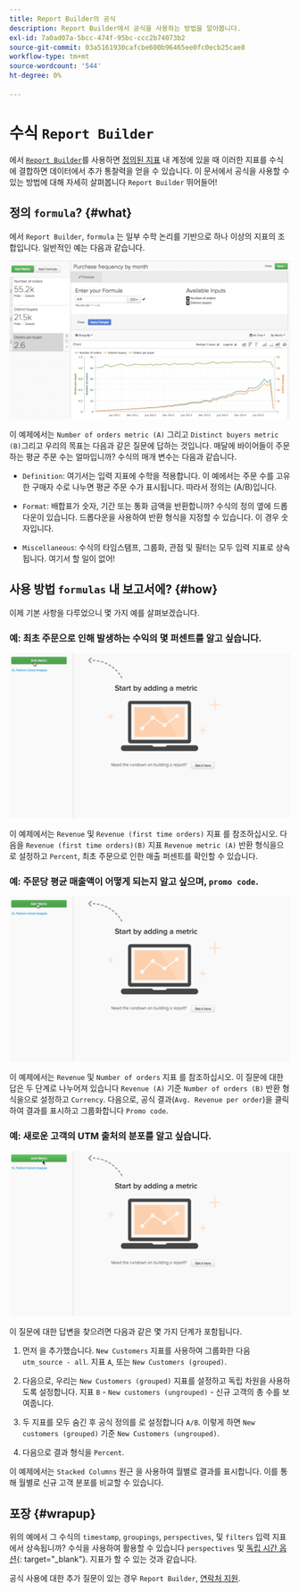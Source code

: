 ```yaml
---
title: Report Builder의 공식
description: Report Builder에서 공식을 사용하는 방법을 알아봅니다.
exl-id: 7a0ad07a-5bcc-474f-95bc-ccc2b74073b2
source-git-commit: 03a5161930cafcbe600b96465ee0fc0ecb25cae8
workflow-type: tm+mt
source-wordcount: '544'
ht-degree: 0%

---
```


# 수식 `Report Builder`

에서 [`Report Builder`](../../tutorials/using-visual-report-builder.md)를 사용하면 [정의된 지표](../../data-user/reports/ess-manage-data-metrics.md) 내 계정에 있을 때 이러한 지표를 수식에 결합하면 데이터에서 추가 통찰력을 얻을 수 있습니다. 이 문서에서 공식을 사용할 수 있는 방법에 대해 자세히 살펴봅니다 `Report Builder` 뛰어들어!

## 정의 `formula`? {#what}

에서 `Report Builder`, `formula` 는 일부 수학 논리를 기반으로 하나 이상의 지표의 조합입니다. 일반적인 예는 다음과 같습니다.

![](../../assets/formula-example.png)

이 예제에서는 `Number of orders metric (A)` 그리고 `Distinct buyers metric (B)`그리고 우리의 목표는 다음과 같은 질문에 답하는 것입니다. 매달에 바이어들이 주문하는 평균 주문 수는 얼마입니까? 수식의 매개 변수는 다음과 같습니다.

* `Definition`: 여기서는 입력 지표에 수학을 적용합니다. 이 예에서는 주문 수를 고유한 구매자 수로 나누면 평균 주문 수가 표시됩니다. 따라서 정의는 (A/B)입니다.

* `Format`: 배합표가 숫자, 기간 또는 통화 금액을 반환합니까? 수식의 정의 옆에 드롭다운이 있습니다. 드롭다운을 사용하여 반환 형식을 지정할 수 있습니다. 이 경우 숫자입니다.

* `Miscellaneous`: 수식의 타임스탬프, 그룹화, 관점 및 필터는 모두 입력 지표로 상속됩니다. 여기서 할 일이 없어!

## 사용 방법 `formulas` 내 보고서에? {#how}

이제 기본 사항을 다루었으니 몇 가지 예를 살펴보겠습니다.

### 예: 최초 주문으로 인해 발생하는 수익의 몇 퍼센트를 알고 싶습니다.

![배합표를 사용하여 최초 주문으로 인한 매출 퍼센트를 찾습니다](../../assets/first_time_orders.gif)

이 예제에서는 `Revenue` 및 `Revenue (first time orders)` 지표 를 참조하십시오. 다음을 `Revenue (first time orders)(B)` 지표 `Revenue metric (A)` 반환 형식을으로 설정하고 `Percent`, 최초 주문으로 인한 매출 퍼센트를 확인할 수 있습니다.

### 예: 주문당 평균 매출액이 어떻게 되는지 알고 싶으며, `promo code`.

![공식 을 사용하여 프로모션 코드가 있는 주문당 평균 매출을 찾습니다](../../assets/promo_code.gif)

이 예제에서는 `Revenue` 및 `Number of orders` 지표 를 참조하십시오. 이 질문에 대한 답은 두 단계로 나누어져 있습니다 `Revenue (A)` 기준 `Number of orders (B)` 반환 형식을으로 설정하고 `Currency`. 다음으로, 공식 결과(`Avg. Revenue per order`)을 클릭하여 결과를 표시하고 그룹화합니다 `Promo code`.

### 예: 새로운 고객의 UTM 출처의 분포를 알고 싶습니다.

![새 고객의 UTM 소스 분포를 찾기 위한 공식 사용](../../assets/distro.gif)

이 질문에 대한 답변을 찾으려면 다음과 같은 몇 가지 단계가 포함됩니다.

1. 먼저 을 추가했습니다. `New Customers` 지표를 사용하여 그룹화한 다음 `utm_source - all`. 지표 `A`, 또는 `New Customers (grouped)`.

1. 다음으로, 우리는 `New Customers (grouped)` 지표를 설정하고 독립 차원을 사용하도록 설정합니다. 지표 `B` - `New customers (ungrouped)` - 신규 고객의 총 수를 보여줍니다.

1. 두 지표를 모두 숨긴 후 공식 정의를 로 설정합니다 `A/B`. 이렇게 하면 `New customers (grouped)` 기준 `New Customers (ungrouped)`.

1. 다음으로 결과 형식을 `Percent`.

이 예제에서는 `Stacked Columns` 원근 을 사용하여 월별로 결과를 표시합니다. 이를 통해 월별로 신규 고객 분포를 비교할 수 있습니다.

## 포장 {#wrapup}

위의 예에서 그 수식의 `timestamp`, `groupings`, `perspectives`, 및 `filters` 입력 지표에서 상속됩니까? 수식을 사용하여 활용할 수 있습니다 `perspectives` 및 [독립 시간 옵션](../../tutorials/time-options-visual-rpt-bldr.md){: target=&quot;_blank&quot;}. 지표가 할 수 있는 것과 같습니다.

공식 사용에 대한 추가 질문이 있는 경우 `Report Builder`, [연락처 지원](../../guide-overview.md).
